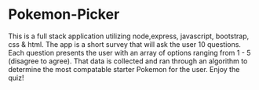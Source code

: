 # Pokemon-Picker

This is a full stack application utilizing node,express, javascript, bootstrap, css & html. The app is a short survey that will ask the user 10 questions. Each question presents the user with an array of options ranging from 1 - 5 (disagree to agree). That data is collected and ran through an algorithm to determine the most compatable starter Pokemon for the user. Enjoy the quiz!
